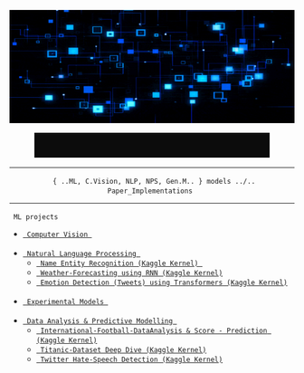 <p align="center">
  <img src="extra/back_gif.gif" height="200" width ="100%"/>
</p>
<p align = "center">
  <img src = "extra/fillerstack2.gif" height = "auto" width = "auto" />
</p>
<hr>
<p align="center" ><code> { ..ML, C.Vision, NLP, NPS, Gen.M.. } models ../.. Paper_Implementations </code></p>
<hr>
<p align = "Left"><code> ML projects </code>
  <ul type = "o">
    <li><a href = "CV" ><code> Computer Vision </code></a></li><br>
    <li><a href = "Sequential Models"><code> Natural Language Processing </code></a><br>
    <ul type="s">
      <li><a href="https://www.kaggle.com/alikmondal/named-entity-recognition-using-rnn"><code> Name Entity Recognition (Kaggle Kernel) </code></a></li>
      <li><a href = "https://www.kaggle.com/alikmondal/weather-forecasting-using-rnn"><code> Weather-Forecasting using RNN (Kaggle Kernel)</code></a></li>
      <li><a href = "https://www.kaggle.com/alikmondal/emotion-detection-tweets-transformers"><code> Emotion Detection (Tweets) using Transformers (Kaggle Kernel)</code></a></li><br>
    </ul>
    </li>
    <li><a href = "Experimentals"><code> Experimental Models </code></a></li><br>
    <li><a href="#"><code> Data Analysis & Predictive Modelling </code></a>
      <ul type = "s">
        <li><a href = "https://www.kaggle.com/alikmondal/internationalfootball-game-result-predictor"><code> International-Football-DataAnalysis & Score - Prediction (Kaggle Kernel)</code></a></li>
        <li><a href = "https://www.kaggle.com/alikmondal/titanic-dataset-beginner-deep-dive"><code> Titanic-Dataset Deep Dive (Kaggle Kernel)</code></a></li>
        <li><a href = "https://www.kaggle.com/alikmondal/twitter-hate-speech-detection"><code> Twitter Hate-Speech Detection (Kaggle Kernel)</code></a></li>
    </li>
  </ul>
</p>

